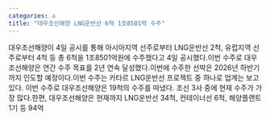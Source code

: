 ```yaml
---
categories: a
title: "대우조선해양 LNG운반선 6척 1조8501억 수주"
---
```

대우조선해양이 4일 공시를 통해 아시아지역 선주로부터 LNG운반선 2척, 유럽지역 선주로부터 4척 등 총 6척을 1조8501억원에 수주했다고 4일 공시했다.이번 수주로 대우조선해양은 연간 수주 목표를 2년 연속 달성했다.이번에 수주한 선박은 2026년 하반기까지 인도할 예정이다.이번 수주는 카타르 LNG운반선 프로젝트 중 하나로 업계는 보고 있다. 이번 수주로 대우조선해양은 19척의 수주를 따냈다. 조선 3사 중에 현재 수주가 가장 많다.한편, 대우조선해양은 현재까지 LNG운반선 34척, 컨테이너선 6척, 해양플랜트 1기 등 94억